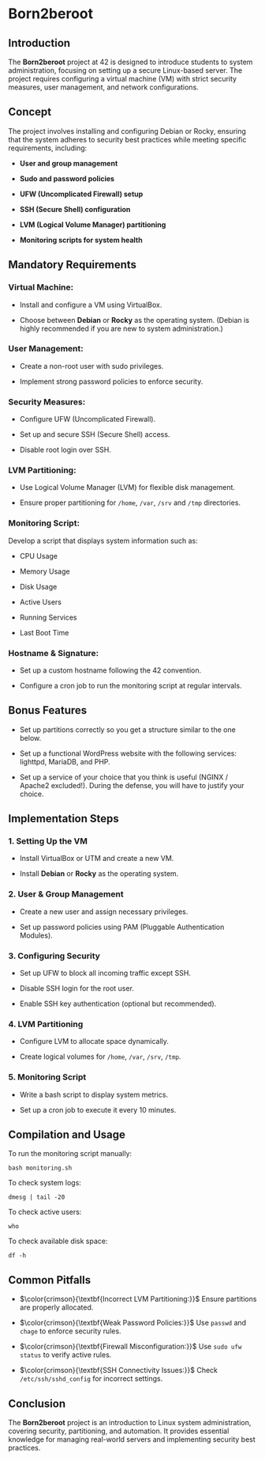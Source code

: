 # Born2beroot

## Introduction

The **Born2beroot** project at 42 is designed to introduce students to system administration, focusing on setting up a secure Linux-based server. The project requires configuring a virtual machine (VM) with strict security measures, user management, and network configurations.

## Concept

The project involves installing and configuring Debian or Rocky, ensuring that the system adheres to security best practices while meeting specific requirements, including:

  - **User and group management** 

  - **Sudo and password policies** 

  - **UFW (Uncomplicated Firewall) setup** 

  - **SSH (Secure Shell) configuration** 

  - **LVM (Logical Volume Manager) partitioning**

  - **Monitoring scripts for system health**

## Mandatory Requirements

### Virtual Machine:

  - Install and configure a VM using VirtualBox.

  - Choose between **Debian** or **Rocky** as the operating system. (Debian is highly recommended
if you are new to system administration.)

### User Management:

  - Create a non-root user with sudo privileges.

  - Implement strong password policies to enforce security.

### Security Measures:

  - Configure UFW (Uncomplicated Firewall).

  - Set up and secure SSH (Secure Shell) access.

  - Disable root login over SSH.

### LVM Partitioning:

  - Use Logical Volume Manager (LVM) for flexible disk management.

  - Ensure proper partitioning for ```/home```, ```/var```, ```/srv``` and ```/tmp``` directories.

### Monitoring Script:

Develop a script that displays system information such as:

  - CPU Usage

  - Memory Usage

  - Disk Usage

  - Active Users

  - Running Services

  - Last Boot Time

### Hostname & Signature:

  - Set up a custom hostname following the 42 convention.

  - Configure a cron job to run the monitoring script at regular intervals.

## Bonus Features

  - Set up partitions correctly so you get a structure similar to the one below.

  - Set up a functional WordPress website with the following services: lighttpd, MariaDB, and PHP.

  - Set up a service of your choice that you think is useful (NGINX / Apache2 excluded!). During the defense, you will have to justify your choice.

## Implementation Steps

### 1. Setting Up the VM

  - Install VirtualBox or UTM and create a new VM.

   - Install **Debian** or **Rocky** as the operating system.

### 2. User & Group Management

  - Create a new user and assign necessary privileges.

  - Set up password policies using PAM (Pluggable Authentication Modules).

### 3. Configuring Security

  - Set up UFW to block all incoming traffic except SSH.

  - Disable SSH login for the root user.

  - Enable SSH key authentication (optional but recommended).

### 4. LVM Partitioning

  - Configure LVM to allocate space dynamically.

  - Create logical volumes for ```/home```, ```/var```, ```/srv```, ```/tmp```.

### 5. Monitoring Script

  - Write a bash script to display system metrics.

  - Set up a cron job to execute it every 10 minutes.

## Compilation and Usage

To run the monitoring script manually:

```console
bash monitoring.sh
```

To check system logs:

``` console
dmesg | tail -20
```

To check active users:

```console
who
```

To check available disk space:

```console
df -h
```

## Common Pitfalls

  - $\color{crimson}{\textbf{Incorrect LVM Partitioning:}}$ Ensure partitions are properly allocated.

  - $\color{crimson}{\textbf{Weak Password Policies:}}$ Use ```passwd``` and ```chage``` to enforce security rules.

  - $\color{crimson}{\textbf{Firewall Misconfiguration:}}$ Use ```sudo ufw status``` to verify active rules.

  - $\color{crimson}{\textbf{SSH Connectivity Issues:}}$ Check ```/etc/ssh/sshd_config``` for incorrect settings.

## Conclusion

The **Born2beroot** project is an introduction to Linux system administration, covering security, partitioning, and automation. It provides essential knowledge for managing real-world servers and implementing security best practices.
